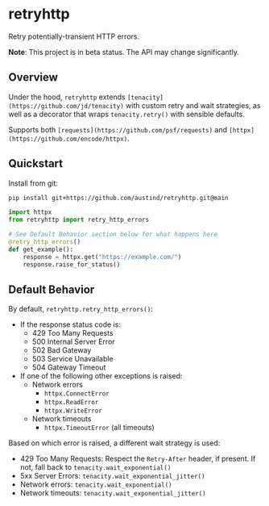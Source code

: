 # retryhttp

Retry potentially-transient HTTP errors.

**Note**: This project is in beta status. The API may change significantly.

## Overview

Under the hood, `retryhttp` extends `[tenacity](https://github.com/jd/tenacity)` with custom retry and wait strategies, as well as a decorator that wraps `tenacity.retry()` with sensible defaults.

Supports both `[requests](https://github.com/psf/requests)` and `[httpx](https://github.com/encode/httpx)`.

## Quickstart

Install from git:

```bash
pip install git+https://github.com/austind/retryhttp.git@main
```

```python
import httpx
from retryhttp import retry_http_errors

# See Default Behavior section below for what happens here
@retry_http_errors()
def get_example():
    response = httpx.get("https://example.com/")
    response.raise_for_status()

```

## Default Behavior

By default, `retryhttp.retry_http_errors()`:

* If the response status code is:
  * 429 Too Many Requests
  * 500 Internal Server Error
  * 502 Bad Gateway
  * 503 Service Unavailable
  * 504 Gateway Timeout
* If one of the following other exceptions is raised:
  * Network errors
    * `httpx.ConnectError`
    * `httpx.ReadError`
    * `httpx.WriteError`
  * Network timeouts
    * `httpx.TimeoutError` (all timeouts)

Based on which error is raised, a different wait strategy is used:

* 429 Too Many Requests: Respect the `Retry-After` header, if present. If not, fall back to `tenacity.wait_exponential()`
* 5xx Server Errors: `tenacity.wait_exponential_jitter()`
* Network errors: `tenacity.wait_exponential()`
* Network timeouts: `tenacity.wait_exponential_jitter()`

